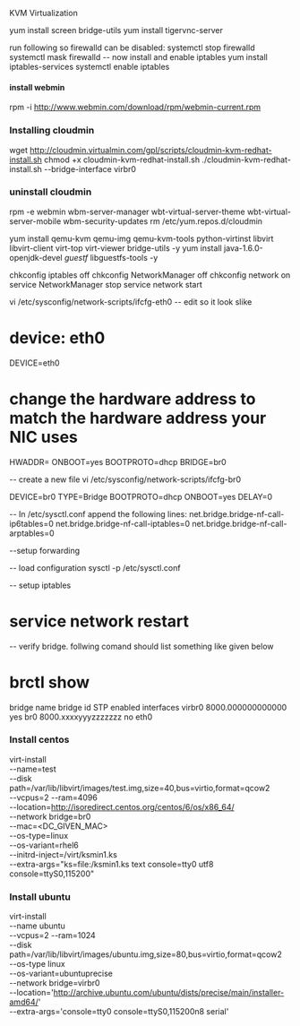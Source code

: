 KVM Virtualization

yum install screen bridge-utils 
yum install tigervnc-server

run following so firewalld can be disabled:
systemctl stop firewalld
systemctl mask firewalld
-- now install and enable iptables
yum install iptables-services
systemctl enable iptables



#### install webmin
rpm -i http://www.webmin.com/download/rpm/webmin-current.rpm


### Installing cloudmin
wget http://cloudmin.virtualmin.com/gpl/scripts/cloudmin-kvm-redhat-install.sh
chmod +x cloudmin-kvm-redhat-install.sh
./cloudmin-kvm-redhat-install.sh --bridge-interface virbr0

### uninstall cloudmin
rpm -e webmin wbm-server-manager wbt-virtual-server-theme wbt-virtual-server-mobile wbm-security-updates
rm /etc/yum.repos.d/cloudmin




yum install qemu-kvm qemu-img qemu-kvm-tools python-virtinst libvirt libvirt-client virt-top virt-viewer bridge-utils -y
yum install java-1.6.0-openjdk-devel  *guestf* libguestfs-tools -y


chkconfig iptables off
chkconfig NetworkManager off
chkconfig network on
service NetworkManager stop
service network start


vi /etc/sysconfig/network-scripts/ifcfg-eth0
-- edit so it look slike

# device: eth0
DEVICE=eth0
# change the hardware address to match the hardware address your NIC uses
HWADDR=<MAC>
ONBOOT=yes
BOOTPROTO=dhcp
BRIDGE=br0

-- create a new file 
vi /etc/sysconfig/network-scripts/ifcfg-br0

DEVICE=br0
TYPE=Bridge
BOOTPROTO=dhcp
ONBOOT=yes
DELAY=0


-- In /etc/sysctl.conf append the following lines: 
net.bridge.bridge-nf-call-ip6tables=0
net.bridge.bridge-nf-call-iptables=0
net.bridge.bridge-nf-call-arptables=0




--setup forwarding

-- load configuration
sysctl -p /etc/sysctl.conf


-- setup iptables

# service network restart
-- verify bridge. follwing comand should list something like given below
# brctl show
bridge name     bridge id              	 STP enabled     interfaces
virbr0        8000.000000000000       yes
br0	         8000.xxxxyyyzzzzzzz		no			eth0


### Install centos
virt-install \
--name=test \
--disk path=/var/lib/libvirt/images/test.img,size=40,bus=virtio,format=qcow2 \
--vcpus=2 --ram=4096 \
--location=http://isoredirect.centos.org/centos/6/os/x86_64/ \
--network bridge=br0 \
--mac=<DC_GIVEN_MAC> \
--os-type=linux \
--os-variant=rhel6 \
--initrd-inject=/virt/ksmin1.ks \
--extra-args="ks=file:/ksmin1.ks text console=tty0 utf8 console=ttyS0,115200" 


### Install ubuntu
virt-install \
--name ubuntu \
--vcpus=2 --ram=1024 \
--disk path=/var/lib/libvirt/images/ubuntu.img,size=80,bus=virtio,format=qcow2 \
--os-type linux \
--os-variant=ubuntuprecise \
--network bridge=virbr0 \
--location='http://archive.ubuntu.com/ubuntu/dists/precise/main/installer-amd64/' \
--extra-args='console=tty0 console=ttyS0,115200n8 serial'

